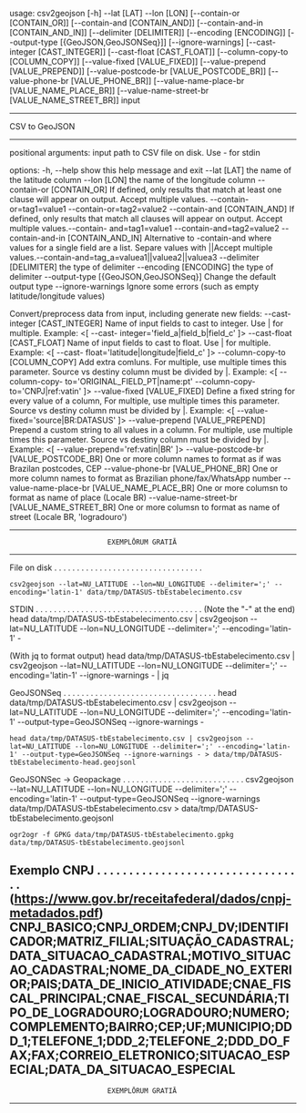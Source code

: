 usage: csv2geojson [-h] --lat [LAT] --lon [LON] [--contain-or [CONTAIN_OR]]
                   [--contain-and [CONTAIN_AND]]
                   [--contain-and-in [CONTAIN_AND_IN]]
                   [--delimiter [DELIMITER]] [--encoding [ENCODING]]
                   [--output-type [{GeoJSON,GeoJSONSeq}]] [--ignore-warnings]
                   [--cast-integer [CAST_INTEGER]] [--cast-float [CAST_FLOAT]]
                   [--column-copy-to [COLUMN_COPY]]
                   [--value-fixed [VALUE_FIXED]]
                   [--value-prepend [VALUE_PREPEND]]
                   [--value-postcode-br [VALUE_POSTCODE_BR]]
                   [--value-phone-br [VALUE_PHONE_BR]]
                   [--value-name-place-br [VALUE_NAME_PLACE_BR]]
                   [--value-name-street-br [VALUE_NAME_STREET_BR]]
                   input

------------------------------------------------------------------------------
CSV to GeoJSON

------------------------------------------------------------------------------

positional arguments:
  input                 path to CSV file on disk. Use - for stdin

options:
  -h, --help            show this help message and exit
  --lat [LAT]           the name of the latitude column
  --lon [LON]           the name of the longitude column
  --contain-or [CONTAIN_OR]
                        If defined, only results that match at least one
                        clause will appear on output. Accept multiple values.
                        --contain-or=tag1=value1 --contain-or=tag2=value2
  --contain-and [CONTAIN_AND]
                        If defined, only results that match all clauses will
                        appear on output. Accept multiple values.--contain-
                        and=tag1=value1 --contain-and=tag2=value2
  --contain-and-in [CONTAIN_AND_IN]
                        Alternative to -contain-and where values for a single
                        field are a list. Separe values with ||Accept multiple
                        values.--contain-and=tag_a=valuea1||valuea2||valuea3
  --delimiter [DELIMITER]
                        the type of delimiter
  --encoding [ENCODING]
                        the type of delimiter
  --output-type [{GeoJSON,GeoJSONSeq}]
                        Change the default output type
  --ignore-warnings     Ignore some errors (such as empty latitude/longitude
                        values)

Convert/preprocess data from input, including generate new fields:
  --cast-integer [CAST_INTEGER]
                        Name of input fields to cast to integer. Use | for
                        multiple. Example: <[ --cast-
                        integer='field_a|field_b|field_c' ]>
  --cast-float [CAST_FLOAT]
                        Name of input fields to cast to float. Use | for
                        multiple. Example: <[ --cast-
                        float='latitude|longitude|field_c' ]>
  --column-copy-to [COLUMN_COPY]
                        Add extra comluns. For multiple, use multiple times
                        this parameter. Source vs destiny column must be
                        divided by |. Example: <[ --column-copy-
                        to='ORIGINAL_FIELD_PT|name:pt' --column-copy-
                        to='CNPJ|ref:vatin' ]>
  --value-fixed [VALUE_FIXED]
                        Define a fixed string for every value of a column, For
                        multiple, use multiple times this parameter. Source vs
                        destiny column must be divided by |. Example: <[
                        --value-fixed='source|BR:DATASUS' ]>
  --value-prepend [VALUE_PREPEND]
                        Prepend a custom string to all values in a column. For
                        multiple, use multiple times this parameter. Source vs
                        destiny column must be divided by |. Example: <[
                        --value-prepend='ref:vatin|BR' ]>
  --value-postcode-br [VALUE_POSTCODE_BR]
                        One or more column names to format as if was Brazilan
                        postcodes, CEP
  --value-phone-br [VALUE_PHONE_BR]
                        One or more column names to format as Brazilian
                        phone/fax/WhatsApp number
  --value-name-place-br [VALUE_NAME_PLACE_BR]
                        One or more columsn to format as name of place (Locale
                        BR)
  --value-name-street-br [VALUE_NAME_STREET_BR]
                        One or more columsn to format as name of street
                        (Locale BR, 'logradouro')

------------------------------------------------------------------------------
                            EXEMPLŌRUM GRATIĀ
------------------------------------------------------------------------------
File on disk . . . . . . . . . . . . . . . . . . . . . . . . . . . . . . . . .

    csv2geojson --lat=NU_LATITUDE --lon=NU_LONGITUDE --delimiter=';' --encoding='latin-1' data/tmp/DATASUS-tbEstabelecimento.csv

STDIN . . . . . . . . . . . . . . . . . . . . . . . . . . . . . . . . . . . . .
(Note the "-" at the end)
    head data/tmp/DATASUS-tbEstabelecimento.csv | csv2geojson --lat=NU_LATITUDE --lon=NU_LONGITUDE --delimiter=';' --encoding='latin-1' -

(With jq to format output)
    head data/tmp/DATASUS-tbEstabelecimento.csv | csv2geojson --lat=NU_LATITUDE --lon=NU_LONGITUDE --delimiter=';' --encoding='latin-1' --ignore-warnings - | jq

GeoJSONSeq . . . . . . . . . . . . . . . . . . . . . . . . . . . . . . . . . .
    head data/tmp/DATASUS-tbEstabelecimento.csv | csv2geojson --lat=NU_LATITUDE --lon=NU_LONGITUDE --delimiter=';' --encoding='latin-1' --output-type=GeoJSONSeq --ignore-warnings -

    head data/tmp/DATASUS-tbEstabelecimento.csv | csv2geojson --lat=NU_LATITUDE --lon=NU_LONGITUDE --delimiter=';' --encoding='latin-1' --output-type=GeoJSONSeq --ignore-warnings - > data/tmp/DATASUS-tbEstabelecimento-head.geojsonl

GeoJSONSec -> Geopackage . . . . . . . . . . . . . . . . . . . . . . . . . . .
    csv2geojson --lat=NU_LATITUDE --lon=NU_LONGITUDE --delimiter=';' --encoding='latin-1' --output-type=GeoJSONSeq --ignore-warnings data/tmp/DATASUS-tbEstabelecimento.csv > data/tmp/DATASUS-tbEstabelecimento.geojsonl

    ogr2ogr -f GPKG data/tmp/DATASUS-tbEstabelecimento.gpkg data/tmp/DATASUS-tbEstabelecimento.geojsonl

Exemplo CNPJ . . . . . . . . . . . . . . . . . . . . . . . . . . . . . . . . .
(https://www.gov.br/receitafederal/dados/cnpj-metadados.pdf)
CNPJ_BASICO;CNPJ_ORDEM;CNPJ_DV;IDENTIFICADOR;MATRIZ_FILIAL;SITUAÇÃO_CADASTRAL;DATA_SITUACAO_CADASTRAL;MOTIVO_SITUACAO_CADASTRAL;NOME_DA_CIDADE_NO_EXTERIOR;PAIS;DATA_DE_INICIO_ATIVIDADE;CNAE_FISCAL_PRINCIPAL;CNAE_FISCAL_SECUNDÁRIA;TIPO_DE_LOGRADOURO;LOGRADOURO;NUMERO;COMPLEMENTO;BAIRRO;CEP;UF;MUNICIPIO;DDD_1;TELEFONE_1;DDD_2;TELEFONE_2;DDD_DO_FAX;FAX;CORREIO_ELETRONICO;SITUACAO_ESPECIAL;DATA_DA_SITUACAO_ESPECIAL
------------------------------------------------------------------------------
                            EXEMPLŌRUM GRATIĀ
------------------------------------------------------------------------------
